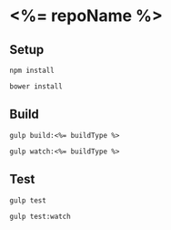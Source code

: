 <%= repoName %>
===============

## Setup

```
npm install
```

```
bower install
```

## Build

```
gulp build:<%= buildType %>
```

```
gulp watch:<%= buildType %>
```

## Test

```
gulp test
```

```
gulp test:watch
```
